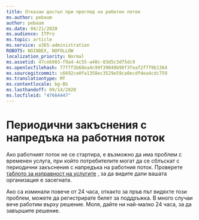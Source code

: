 ```yaml
---
title: Отказан достъп при преглед на работен поток
ms.author: pebaum
author: pebaum
ms.date: 04/21/2020
ms.audience: ITPro
ms.topic: article
ms.service: o365-administration
ROBOTS: NOINDEX, NOFOLLOW
localization_priority: Normal
ms.assetid: 47ceb983-f9a4-4c55-a40c-03d5c3d75dc9
ms.openlocfilehash: 77f7f3b68ea4c99f39049b90f3feaf2f7f9b1364
ms.sourcegitcommit: c6692ce0fa1358ec3529e59ca0ecdfdea4cdc759
ms.translationtype: MT
ms.contentlocale: bg-BG
ms.lasthandoff: 09/14/2020
ms.locfileid: "47664447"
---
```

# <a name="intermittent-delays-with-workflow-progress"></a>Периодични закъснения с напредъка на работния поток

Ако работният поток не се стартира, е възможно да има проблем с временен услуга, при който потребителите могат да се сблъскат с периодични закъснения с напредъка на работния поток. Проверете [таблото за изправност на услугите](https://admin.microsoft.com/AdminPortal/Home#/servicehealth) , за да видите дали вашата организация е засегната. 

Ако са изминали повече от 24 часа, откакто за пръв път видяхте този проблем, можете да регистрирате билет за поддръжка. В много случаи вече работим върху решение. Моля, дайте ни най-малко 24 часа, за да завършите решение.


  


